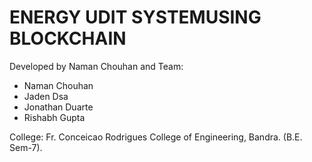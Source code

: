 # ENERGY UDIT SYSTEMUSING BLOCKCHAIN

Developed by Naman Chouhan and Team:

- Naman Chouhan
- Jaden Dsa
- Jonathan Duarte
- Rishabh Gupta

College: Fr. Conceicao Rodrigues College of Engineering, Bandra. (B.E. Sem-7).